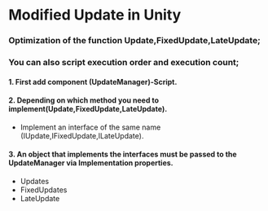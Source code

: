 # Modified Update in Unity
### Optimization of the function Update,FixedUpdate,LateUpdate;
### You can also script execution order and execution count;

#### 1. First add component (UpdateManager)-Script.

#### 2. Depending on which method you need to implement(Update,FixedUpdate,LateUpdate).
   - Implement an interface of the same name (IUpdate,IFixedUpdate,ILateUpdate).

#### 3. An object that implements the interfaces must be passed to the UpdateManager via Implementation properties.
   - Updates
   - FixedUpdates
   - LateUpdate
